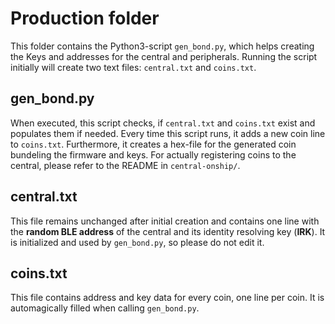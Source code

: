 # Production folder
This folder contains the Python3-script `gen_bond.py`, which helps creating the Keys and addresses for the central and peripherals.
Running the script initially will create two text files: `central.txt` and `coins.txt`.

## gen_bond.py
When executed, this script checks, if `central.txt` and `coins.txt` exist and populates them if needed. Every time this script runs, it adds a new coin line to `coins.txt`. Furthermore, it creates a hex-file for the generated coin bundeling the firmware and keys.
For actually registering coins to the central, please refer to the README in `central-onship/`.

## central.txt
This file remains unchanged after initial creation and contains one line with the **random BLE address** of the central and its identity resolving key (**IRK**).
It is initialized and used by `gen_bond.py`, so please do not edit it.

## coins.txt
This file contains address and key data for every coin, one line per coin. It is automagically filled when calling `gen_bond.py`.

